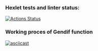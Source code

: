### Hexlet tests and linter status:
[![Actions Status](https://github.com/Rjkec/frontend-project-lvl2/workflows/hexlet-check/badge.svg)](https://github.com/Rjkec/frontend-project-lvl2/actions)

### Working proces of Gendif function
[![asciicast](https://asciinema.org/a/51tcZ1HGgKXKfECZfGRfbAQGQ.svg)](https://asciinema.org/a/51tcZ1HGgKXKfECZfGRfbAQGQ)
